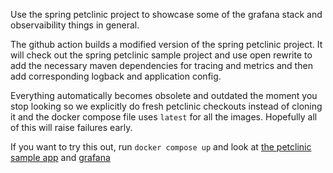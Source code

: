 Use the spring petclinic project to showcase some of the grafana stack and observaibility things in general.

The github action builds a modified version of the spring petclinic project. It will check out the spring petclinic sample project and use open rewrite to add the necessary maven dependencies for tracing and metrics and then add corresponding logback and application config. 

Everything automatically becomes obsolete and outdated the moment you stop looking so we explicitly do fresh petclinic checkouts instead of cloning it and the docker compose file uses `latest` for all the images. Hopefully all of this will raise failures early.

If you want to try this out, run `docker compose up` and look at [the petclinic sample app](http://localhost:8080) and [grafana](http://localhost:3000/)
